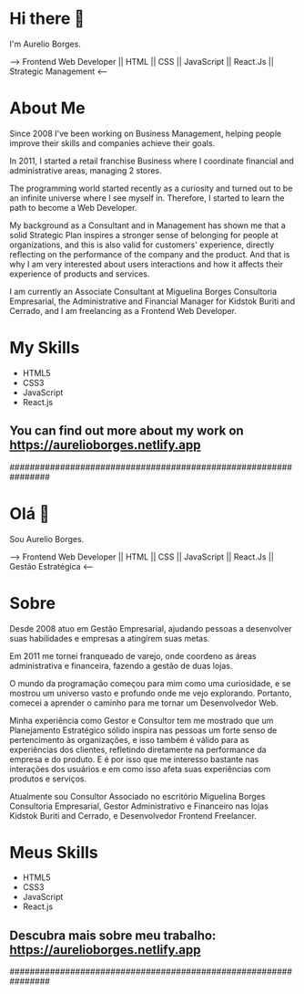 # Hi there 👋
I'm Aurelio Borges.

--> Frontend Web Developer || HTML || CSS || JavaScript || React.Js || Strategic Management <--

# About Me
Since 2008 I've been working on Business Management, helping people improve their skills and companies achieve their goals.

In 2011, I started a retail franchise Business where I coordinate financial and administrative areas, managing 2 stores.

The programming world started recently as a curiosity and turned out to be an infinite universe where I see myself in. Therefore, I started to learn the path to become a Web Developer.

My background as a Consultant and in Management has shown me that a solid Strategic Plan inspires a stronger sense of belonging for people at organizations, and this is also valid for customers' experience, directly reflecting on the performance of the company and the product. And that is why I am very interested about users interactions and how it affects their experience of products and services.

I am currently an Associate Consultant at Miguelina Borges Consultoria Empresarial, the Administrative and Financial Manager for Kidstok Buriti and Cerrado, and I am freelancing as a Frontend Web Developer.

# My Skills
- HTML5
- CSS3
- JavaScript
- React.js

## You can find out more about my work on https://aurelioborges.netlify.app

################################################################

# Olá 👋
Sou Aurelio Borges.

--> Frontend Web Developer || HTML || CSS || JavaScript || React.Js || Gestão Estratégica <--

# Sobre
Desde 2008 atuo em Gestão Empresarial, ajudando pessoas a desenvolver suas habilidades e empresas a atingirem suas metas.

Em 2011 me tornei franqueado de varejo, onde coordeno as áreas administrativa e financeira, fazendo a gestão de duas lojas.

O mundo da programação começou para mim como uma curiosidade, e se mostrou um universo vasto e profundo onde me vejo explorando. Portanto, comecei a aprender o caminho para me tornar um Desenvolvedor Web.

Minha experiência como Gestor e Consultor tem me mostrado que um Planejamento Estratégico sólido inspira nas pessoas um forte senso de pertencimento às organizações, e isso também é válido para as experiências dos clientes, refletindo diretamente na performance da empresa e do produto. E é por isso que me interesso bastante nas interações dos usuários e em como isso afeta suas experiências com produtos e serviços.

Atualmente sou Consultor Associado no escritório Miguelina Borges Consultoria Empresarial, Gestor Administrativo e Financeiro nas lojas Kidstok Buriti and Cerrado, e Desenvolvedor Frontend Freelancer.

# Meus Skills
- HTML5
- CSS3
- JavaScript
- React.js

## Descubra mais sobre meu trabalho: https://aurelioborges.netlify.app

################################################################
